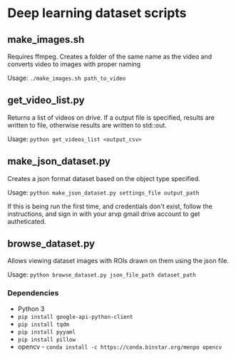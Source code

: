 # Deep learning dataset scripts

## make_images.sh

Requires ffmpeg. Creates a folder of the same name as the video and converts video to images with proper naming

Usage: `./make_images.sh path_to_video`

## get_video_list.py

Returns a list of videos on drive. If a output file is specified, results are written to file, otherwise results are written to std::out.

Usage: `python get_videos_list <output_csv>`

## make_json_dataset.py

Creates a json format dataset based on the object type specified. 

Usage: `python make_json_dataset.py settings_file output_path`

If this is being run the first time, and credentials don't exist, follow the instructions, and sign in with your arvp gmail drive account to get autheticated.

## browse_dataset.py 

Allows viewing dataset images with ROIs drawn on them using the json file.

Usage: `python browse_dataset.py json_file_path dataset_path`

### Dependencies

* Python 3
* `pip install google-api-python-client`
* `pip install tqdm`
* `pip install pyyaml`
* `pip install pillow`
* opencv - `conda install -c https://conda.binstar.org/menpo opencv`